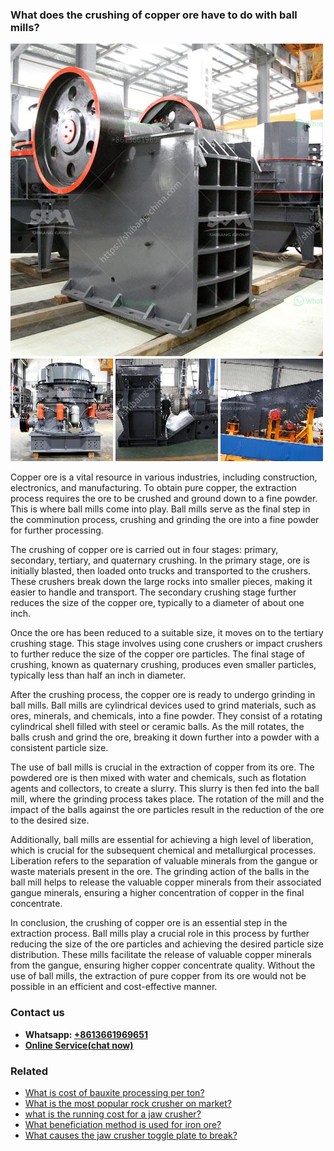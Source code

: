 <h3>What does the crushing of copper ore have to do with ball mills?</h3><img src='1701742543.jpg' alt=''><p>Copper ore is a vital resource in various industries, including construction, electronics, and manufacturing. To obtain pure copper, the extraction process requires the ore to be crushed and ground down to a fine powder. This is where ball mills come into play. Ball mills serve as the final step in the comminution process, crushing and grinding the ore into a fine powder for further processing.</p><p>The crushing of copper ore is carried out in four stages: primary, secondary, tertiary, and quaternary crushing. In the primary stage, ore is initially blasted, then loaded onto trucks and transported to the crushers. These crushers break down the large rocks into smaller pieces, making it easier to handle and transport. The secondary crushing stage further reduces the size of the copper ore, typically to a diameter of about one inch.</p><p>Once the ore has been reduced to a suitable size, it moves on to the tertiary crushing stage. This stage involves using cone crushers or impact crushers to further reduce the size of the copper ore particles. The final stage of crushing, known as quaternary crushing, produces even smaller particles, typically less than half an inch in diameter.</p><p>After the crushing process, the copper ore is ready to undergo grinding in ball mills. Ball mills are cylindrical devices used to grind materials, such as ores, minerals, and chemicals, into a fine powder. They consist of a rotating cylindrical shell filled with steel or ceramic balls. As the mill rotates, the balls crush and grind the ore, breaking it down further into a powder with a consistent particle size.</p><p>The use of ball mills is crucial in the extraction of copper from its ore. The powdered ore is then mixed with water and chemicals, such as flotation agents and collectors, to create a slurry. This slurry is then fed into the ball mill, where the grinding process takes place. The rotation of the mill and the impact of the balls against the ore particles result in the reduction of the ore to the desired size.</p><p>Additionally, ball mills are essential for achieving a high level of liberation, which is crucial for the subsequent chemical and metallurgical processes. Liberation refers to the separation of valuable minerals from the gangue or waste materials present in the ore. The grinding action of the balls in the ball mill helps to release the valuable copper minerals from their associated gangue minerals, ensuring a higher concentration of copper in the final concentrate.</p><p>In conclusion, the crushing of copper ore is an essential step in the extraction process. Ball mills play a crucial role in this process by further reducing the size of the ore particles and achieving the desired particle size distribution. These mills facilitate the release of valuable copper minerals from the gangue, ensuring higher copper concentrate quality. Without the use of ball mills, the extraction of pure copper from its ore would not be possible in an efficient and cost-effective manner.</p><h3>Contact us</h3><ul><li><strong>Whatsapp:&nbsp;<a href="https://wa.me/8613661969651">+8613661969651</a></strong></li><li><a href="https://swt.shibang-china.com/?git&amp;zhl&amp;What does the crushing of copper ore have to do with ball mills"><strong>Online Service(chat now)</strong></a></li></ul><h3>Related</h3><ul><li><a href='What is cost of bauxite processing per ton.md'>What is cost of bauxite processing per ton?</a></li><li><a href='What is the most popular rock crusher on market.md'>What is the most popular rock crusher on market?</a></li><li><a href='what is the running cost for a jaw crusher.md'>what is the running cost for a jaw crusher?</a></li><li><a href='What beneficiation method is used for iron ore.md'>What beneficiation method is used for iron ore?</a></li><li><a href='What causes the jaw crusher toggle plate to break.md'>What causes the jaw crusher toggle plate to break?</a></li></ul>